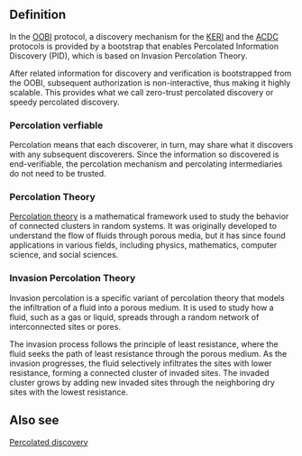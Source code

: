 ## Definition
In the [OOBI](OOBI) protocol, a discovery mechanism for the [KERI](KERI) and the [ACDC](ACDC) protocols is provided by a bootstrap that enables Percolated Information Discovery (PID), which is based on Invasion Percolation Theory.

After related information for discovery and verification is bootstrapped from the OOBI, subsequent authorization is non-interactive, thus making it highly scalable. This provides what we call zero-trust percolated discovery or speedy percolated discovery. 

### Percolation verfiable

Percolation means that each discoverer, in turn, may share what it discovers with any subsequent discoverers. Since the information so discovered is end-verifiable, the percolation mechanism and percolating intermediaries do not need to be trusted.

### Percolation Theory
[Percolation theory](https://en.wikipedia.org/wiki/Percolation_theory) is a mathematical framework used to study the behavior of connected clusters in random systems. It was originally developed to understand the flow of fluids through porous media, but it has since found applications in various fields, including physics, mathematics, computer science, and social sciences.

### Invasion Percolation Theory
Invasion percolation is a specific variant of percolation theory that models the infiltration of a fluid into a porous medium. It is used to study how a fluid, such as a gas or liquid, spreads through a random network of interconnected sites or pores.

The invasion process follows the principle of least resistance, where the fluid seeks the path of least resistance through the porous medium. As the invasion progresses, the fluid selectively infiltrates the sites with lower resistance, forming a connected cluster of invaded sites. The invaded cluster grows by adding new invaded sites through the neighboring dry sites with the lowest resistance.

## Also see
[Percolated discovery](percolated-discovery)